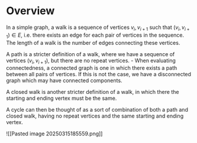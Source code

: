 # Overview
In a simple graph, a walk is a sequence of vertices $v_i, v_{i+1}$ such that $(v_i, v_{i+1}) \in E$, i.e. there exists an edge for each pair of vertices in the sequence. The length of a walk is the number of edges connecting these vertices. 

A path is a stricter definition of a walk, where we have a sequence of vertices $(v_i, v_{i+1})$, but there are no repeat vertices.
	- When evaluating connectedness, a connected graph is one in which there exists a path between all pairs of vertices. If this is not the case, we have a disconnected graph which may have connected components.

A closed walk is another stricter definition of a walk, in which there the starting and ending vertex must be the same. 

A cycle can then be thought of as a sort of combination of both a path and closed walk, having no repeat vertices and the same starting and ending vertex.

![[Pasted image 20250315185559.png]]
